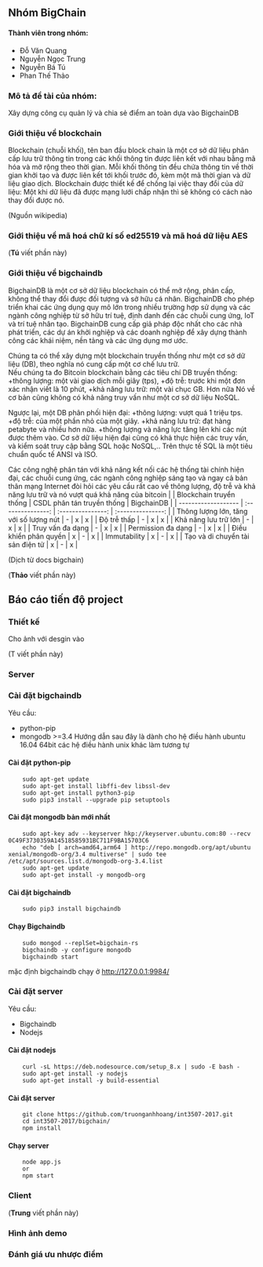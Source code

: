 
## Nhóm BigChain

#### Thành viên trong nhóm:
* Đỗ Văn Quang
* Nguyễn Ngọc Trung
* Nguyễn Bá Tú
* Phan Thế Thảo

### Mô tả đề tài của nhóm:
Xây dựng công cụ quản lý và chia sẻ điểm an toàn dựa vào BigchainDB

### Giới thiệu về blockchain
Blockchain (chuỗi khối), tên ban đầu block chain là một cơ sở dữ liệu phân cấp lưu trữ thông tin trong các khối thông tin được liên kết với nhau bằng mã hóa và mở rộng theo thời gian. Mỗi khối thông tin đều chứa thông tin về thời gian khởi tạo và được liên kết tới khối trước đó, kèm một mã thời gian và dữ liệu giao dịch. Blockchain được thiết kế để chống lại việc thay đổi của dữ liệu: Một khi dữ liệu đã được mạng lưới chấp nhận thì sẽ không có cách nào thay đổi được nó.

(Nguồn wikipedia)

### Giới thiệu về mã hoá chữ kí số ed25519 và mã hoá dữ liệu AES
 (**Tú** viết phần này)
### Giới thiệu về bigchaindb
  BigchainDB là một cơ sở dữ liệu blockchain có thể mở rộng, phân cấp, không thể thay đổi được đối tượng và sở hữu cá nhân. BigchainDB cho phép triển khai các ứng dụng quy mô lớn trong nhiều trường hợp sử dụng và các ngành công nghiệp từ sở hữu trí tuệ, định danh đến các chuỗi cung ứng, IoT và trí tuệ nhân tạo. BigchainDB cung cấp giả pháp độc nhất cho các nhà phát triển, các dự án khởi nghiệp và các doanh nghiệp để xây dựng thành công các khái niệm, nền tảng và các ứng dụng mơ ước.

  Chúng ta có thể xây dựng một blockchain truyền thống như một cơ sở dữ liệu (DB), theo nghĩa nó cung cấp một cơ chế lưu trữ.   
  Nếu chúng ta đo Bitcoin blockchain bằng các tiêu chí DB truyền thống: 
    +thông lượng:  một vài giao dịch mỗi giây (tps), 
    +độ trễ: trước khi một đơn xác nhận viết là 10 phút, 
    +khả năng lưu trữ:  một vài chục GB. Hơn nữa
  Nó về cơ bản cũng không có khả năng truy vấn như một cơ sở dữ liệu NoSQL. 
  
  Ngược lại, một DB phân phối hiện đại:
    +thông lượng: vượt quá 1 triệu tps.
    +độ trễ: của một phần nhỏ của một giây.
    +khả năng lưu trữ: đạt hàng petabyte và nhiều hơn nữa.
    +thông lượng và năng lực tăng lên khi các nút được thêm vào. 
  Cơ sở dữ liệu hiện đại cũng có khả thực hiện các truy vấn, và kiểm soát truy cập bằng SQL hoặc NoSQL,.. 
  Trên thực tế SQL là một tiêu chuẩn quốc tế ANSI và ISO.

  Các công nghệ phân tán với khả năng kết nối các hệ thống tài chính hiện đại, các chuỗi cung ứng, các ngành công nghiệp sáng tạo và ngay cả bản thân mạng Internet đòi hỏi các yêu cầu rất cao về thông lượng, độ trễ và khả năng lưu trữ và nó vượt quá khả năng của bitcoin
  |                   | Blockchain truyển thống | CSDL phân tán truyền thống | BigchainDB |
  | ------------------- | :---------------: | :---------------: | :---------------: |
  | Thông lượng lớn, tăng với số lượng nút | - | x | x |
  | Độ trễ thấp | - | x | x |
  | Khả năng lưu trữ lớn | - | x | x | 
  | Truy vấn đa dạng | - | x | x |
  | Permission đa dạng | - | x | x |
  | Điều khiển phân quyền | x | - | x |
  | Immutability | x | - | x |
  | Tạo và di chuyển tài sản điện tử | x | - | x |

(Dịch từ docs bigchain)

 (**Thảo** viết phần này)

## Báo cáo tiến độ project
### Thiết kế
Cho ảnh với desgin vào

  (T viết phần này)
### Server
### Cài đặt bigchaindb
  Yêu cầu:
  * python-pip
  * mongodb >=3.4
  Hướng dẫn sau đây là dành cho hệ điều hành ubuntu 16.04 64bit các hệ điều hành unix khác làm tương tự

#### Cài đặt python-pip
```
    sudo apt-get update
    sudo apt-get install libffi-dev libssl-dev
    sudo apt-get install python3-pip
    sudo pip3 install --upgrade pip setuptools
```
#### Cài đặt mongodb bản mới nhất
```
    sudo apt-key adv --keyserver hkp://keyserver.ubuntu.com:80 --recv 0C49F3730359A14518585931BC711F9BA15703C6
    echo "deb [ arch=amd64,arm64 ] http://repo.mongodb.org/apt/ubuntu xenial/mongodb-org/3.4 multiverse" | sudo tee /etc/apt/sources.list.d/mongodb-org-3.4.list
    sudo apt-get update
    sudo apt-get install -y mongodb-org
```

#### Cài đặt bigchaindb
```
    sudo pip3 install bigchaindb
```

#### Chạy Bigchaindb
```
    sudo mongod --replSet=bigchain-rs
    bigchaindb -y configure mongodb
    bigchaindb start
```

mặc định bigchaindb chạy ở http://127.0.0.1:9984/

### Cài đặt server
 Yêu cầu:
 * Bigchaindb
 * Nodejs

#### Cài đặt nodejs
```
    curl -sL https://deb.nodesource.com/setup_8.x | sudo -E bash -
    sudo apt-get install -y nodejs
    sudo apt-get install -y build-essential
```

#### Cài đặt server
```
    git clone https://github.com/truonganhhoang/int3507-2017.git
    cd int3507-2017/bigchain/
    npm install
```

#### Chạy server
```
    node app.js
    or
    npm start
```

### Client
  (**Trung** viết phần này)
### Hình ảnh demo

### Đánh giá ưu nhược điểm
